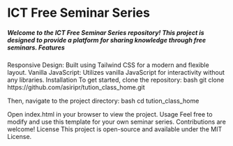 <h1>ICT Free Seminar Series</h1>
<h5>Welcome to the ICT Free Seminar Series repository! This project is designed to provide a platform for sharing knowledge through free seminars.
Features</h5>
Responsive Design: Built using Tailwind CSS for a modern and flexible layout.
Vanilla JavaScript: Utilizes vanilla JavaScript for interactivity without any libraries.
Installation
To get started, clone the repository:
bash
git clone https://github.com/asiripr/tution_class_home.git

Then, navigate to the project directory:
bash
cd tution_class_home

Open index.html in your browser to view the project.
Usage
Feel free to modify and use this template for your own seminar series. Contributions are welcome!
License
This project is open-source and available under the MIT License.

